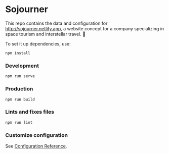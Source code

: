 # Sojourner

This repo contains the data and configuration for http://sojourner.netlify.app, a website concept for a company specializing in space tourism and interstellar travel. 🚀

To set it up dependencies, use:
```
npm install
```

### Development
```
npm run serve
```

### Production
```
npm run build
```

### Lints and fixes files
```
npm run lint
```

### Customize configuration
See [Configuration Reference](https://cli.vuejs.org/config/).
